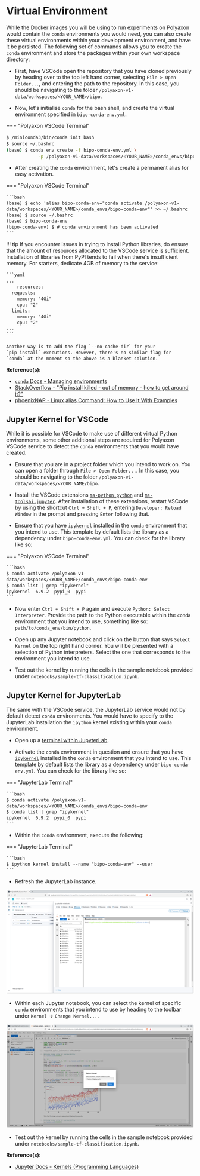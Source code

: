 # Virtual Environment

While the Docker images you will be using to run experiments on Polyaxon
would contain the `conda` environments you would need, you can
also create
these virtual environments within your development environment, and have
it be persisted. The following set of commands allows you to create the
`conda` environment and store the packages within your own workspace
directory:

- First, have VSCode open the repository that you have cloned
  previously by heading over to the top left hand corner, selecting
  `File > Open Folder...`, and entering the path to the repository.
  In this case, you should be navigating to the folder
  `/polyaxon-v1-data/workspaces/<YOUR_NAME>/bipo`.

- Now, let's initialise `conda` for the bash shell, and create
  the virtual environment specified in
  `bipo-conda-env.yml`.

=== "Polyaxon VSCode Terminal"

```bash
$ /miniconda3/bin/conda init bash
$ source ~/.bashrc
(base) $ conda env create -f bipo-conda-env.yml \
            -p /polyaxon-v1-data/workspaces/<YOUR_NAME>/conda_envs/bipo-conda-env
```

- After creating the `conda` environment, let's create a permanent
  alias for easy activation.

=== "Polyaxon VSCode Terminal"

    ```bash
    (base) $ echo 'alias bipo-conda-env="conda activate /polyaxon-v1-data/workspaces/<YOUR_NAME>/conda_envs/bipo-conda-env"' >> ~/.bashrc
    (base) $ source ~/.bashrc
    (base) $ bipo-conda-env
    (bipo-conda-env) $ # conda environment has been activated
    ```

!!! tip
    If you encounter issues in trying to install Python libraries,
    do ensure that the amount of resources allocated to the VSCode
    service is sufficient. Installation of libraries from PyPI tends
    to fail when there's insufficient memory. For starters, dedicate
    4GB of memory to the service:

    ```yaml
    ...
        resources:
      requests:
        memory: "4Gi"
        cpu: "2"
      limits:
        memory: "4Gi"
        cpu: "2"
    ...
    ```

    Another way is to add the flag `--no-cache-dir` for your
    `pip install` executions. However, there's no similar flag for
    `conda` at the moment so the above is a blanket solution.

__Reference(s):__

- [`conda` Docs - Managing environments](https://docs.conda.io/projects/conda/en/latest/user-guide/tasks/manage-environments.html#creating-an-environment-from-an-environment-yml-file)
- [StackOverflow - "Pip install killed - out of memory - how to get around it?"](https://stackoverflow.com/questions/57058641/pip-install-killed-out-of-memory-how-to-get-around-it)
- [phoenixNAP - Linux alias Command: How to Use It With Examples](https://phoenixnap.com/kb/linux-alias-command#:~:text=In%20Linux%2C%20an%20alias%20is,and%20avoiding%20potential%20spelling%20errors.)

## Jupyter Kernel for VSCode

While it is possible for VSCode to make use of different virtual Python
environments, some other additional steps are required for Polyaxon
VSCode service to detect the `conda` environments that you would have
created.

- Ensure that you are in a project folder which you intend to work
  on. You can open a folder through `File > Open Folder...`.
  In this case, you should be navigating to the folder
  `/polyaxon-v1-data/workspaces/<YOUR_NAME/bipo`.

- Install the VSCode extensions
  [`ms-python.python`](https://marketplace.visualstudio.com/items?itemName=ms-python.python)
  and
  [`ms-toolsai.jupyter`](https://marketplace.visualstudio.com/items?itemName=ms-toolsai.jupyter).
  After installation of these extensions, restart VSCode by using
  the shortcut `Ctrl + Shift + P`, entering `Developer: Reload Window` in the
  prompt and pressing `Enter` following that.

- Ensure that you have
  [`ipykernel`](https://ipython.readthedocs.io/en/stable/install/kernel_install.html)
  installed in the `conda` environment that you intend to use.
  This template by default lists the library as a dependency under
  `bipo-conda-env.yml`. You can check for the
  library like so:

=== "Polyaxon VSCode Terminal"

    ```bash
    $ conda activate /polyaxon-v1-data/workspaces/<YOUR_NAME>/conda_envs/bipo-conda-env
    $ conda list | grep "ipykernel"
    ipykernel  6.9.2  pypi_0  pypi
    ```

- Now enter `Ctrl + Shift + P` again and execute `Python: Select Interpreter`.
  Provide the path to the Python executable within the `conda`
  environment that you intend to use, something like so:
  `path/to/conda_env/bin/python`.

- Open up any Jupyter notebook and click on the button that says
  `Select Kernel` on the top right hand corner. You will be presented
  with a selection of Python interpreters. Select the one that
  corresponds to the environment you intend to use.

- Test out the kernel by running the cells in the sample notebook
  provided under `notebooks/sample-tf-classification.ipynb`.

## Jupyter Kernel for JupyterLab

The same with the VSCode service, the JupyterLab service
would not by default detect `conda` environments. You would have to
specify to the JupyterLab installation the `ipython` kernel existing
within your `conda` environment.

- Open up a
  [terminal within JupyterLab](https://jupyterlab.readthedocs.io/en/stable/user/terminal.html).

- Activate the `conda` environment in question and ensure that you have
  [`ipykernel`](https://ipython.readthedocs.io/en/stable/install/kernel_install.html)
  installed in the `conda` environment that you intend to use.
  This template by default lists the library as a dependency under
  `bipo-conda-env.yml`. You can check for the
  library like so:

=== "JupyterLab Terminal"

    ```bash
    $ conda activate /polyaxon-v1-data/workspaces/<YOUR_NAME>/conda_envs/bipo-conda-env
    $ conda list | grep "ipykernel"
    ipykernel  6.9.2  pypi_0  pypi
    ```

- Within the `conda` environment, execute the following:

=== "JupyterLab Terminal"

    ```bash
    $ ipython kernel install --name "bipo-conda-env" --user
    ```

- Refresh the JupyterLab instance.

![Polyaxon v1- JupyterLab Service Interface Refresh](../assets/screenshots/polyaxon-v1-jupyter-service-refresh.png)

- Within each Jupyter notebook, you can select the kernel of
  specific `conda` environments that you intend to use by heading to
  the toolbar under
  `Kernel` -> `Change Kernel...`.

![Polyaxon v1- JupyterLab Service Interface Change Kernel](../assets/screenshots/polyaxon-v1-jupyter-service-change-kernel.png)

- Test out the kernel by running the cells in the sample notebook
  provided under `notebooks/sample-tf-classification.ipynb`.

__Reference(s):__

- [Jupyter Docs - Kernels (Programming Languages)](https://docs.jupyter.org/en/latest/projects/kernels.html)
